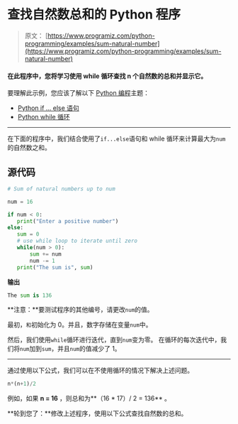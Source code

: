 # 查找自然数总和的 Python 程序

> 原文： [https://www.programiz.com/python-programming/examples/sum-natural-number](https://www.programiz.com/python-programming/examples/sum-natural-number)

#### 在此程序中，您将学习使用 while 循环查找 n 个自然数的总和并显示它。

要理解此示例，您应该了解以下 [Python 编程](/python-programming "Python tutorial")主题：

*   [Python if ... else 语句](/python-programming/if-elif-else)
*   [Python while 循环](/python-programming/while-loop)

* * *

在下面的程序中，我们结合使用了`if...else`语句和 while 循环来计算最大为`num`的自然数之和。

## 源代码

```py
# Sum of natural numbers up to num

num = 16

if num < 0:
   print("Enter a positive number")
else:
   sum = 0
   # use while loop to iterate until zero
   while(num > 0):
       sum += num
       num -= 1
   print("The sum is", sum) 
```

**输出**

```py
The sum is 136

```

**注意：**要测试程序的其他编号，请更改`num`的值。

最初，`和`初始化为 0。并且，数字存储在变量`num`中。

然后，我们使用`while`循环进行迭代，直到`num`变为零。 在循环的每次迭代中，我们将`num`加到`sum`，并且`num`的值减少了 1。

* * *

通过使用以下公式，我们可以在不使用循环的情况下解决上述问题。

```py
n*(n+1)/2

```

例如，如果 **n = 16** ，则总和为**（16 * 17）/ 2 = 136** 。

**轮到您了：**修改上述程序，使用以下公式查找自然数的总和。